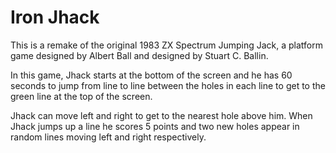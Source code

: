 # Iron Jhack

This is a remake of the original 1983 ZX Spectrum Jumping Jack, a platform game designed by Albert Ball and designed by Stuart C. Ballin.

In this game, Jhack starts at the bottom of the screen and he has 60 seconds to jump from line to line between the holes in each line to get to the green line at the top of the screen.

Jhack can move left and right to get to the nearest hole above him.
When Jhack jumps up a line he scores 5 points and two new holes appear in random lines moving left and right respectively.
